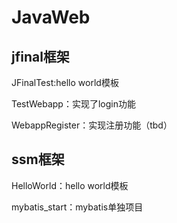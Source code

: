 # JavaWeb
## jfinal框架
JFinalTest:hello world模板

TestWebapp：实现了login功能

WebappRegister：实现注册功能（tbd）


## ssm框架
HelloWorld：hello world模板

mybatis_start：mybatis单独项目

